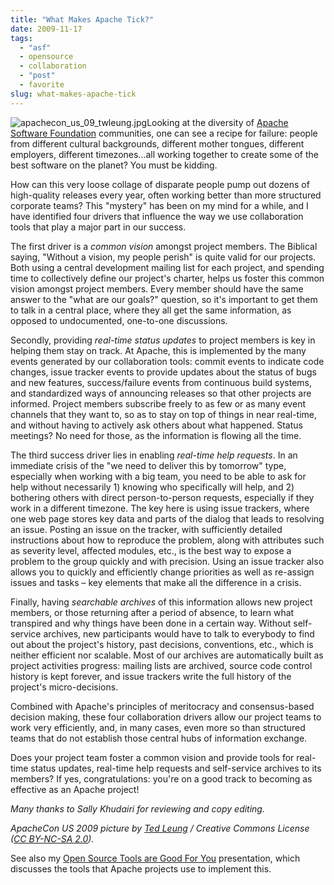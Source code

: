 ```yaml
---
title: "What Makes Apache Tick?"
date: 2009-11-17
tags: 
  - "asf"
  - opensource
  - collaboration
  - "post"
  - favorite
slug: what-makes-apache-tick
---
```


![apachecon_us_09_twleung.jpg](/assets/images/apachecon_us_09_twleung.jpg)Looking at the diversity of [Apache Software Foundation](http://apache.org) communities, one can see a recipe for failure: people from different cultural backgrounds, different mother tongues, different employers, different timezones...all working together to create some of the best software on the planet? You must be kidding.

How can this very loose collage of disparate people pump out dozens of high-quality releases every year, often working better than more structured corporate teams? This "mystery" has been on my mind for a while, and I have identified four drivers that influence the way we use collaboration tools that play a major part in our success.

The first driver is a _common vision_ amongst project members. The Biblical saying, "Without a vision, my people perish" is quite valid for our projects. Both using a central development mailing list for each project, and spending time to collectively define our project's charter, helps us foster this common vision amongst project members. Every member should have the same answer to the "what are our goals?" question, so it's important to get them to talk in a central place, where they all get the same information, as opposed to undocumented, one-to-one discussions.

Secondly, providing _real-time status updates_ to project members is key in helping them stay on track. At Apache, this is implemented by the many events generated by our collaboration tools: commit events to indicate code changes, issue tracker events to provide updates about the status of bugs and new features, success/failure events from continuous build systems, and standardized ways of announcing releases so that other projects are informed. Project members subscribe freely to as few or as many event channels that they want to, so as to stay on top of things in near real-time, and without having to actively ask others about what happened. Status meetings? No need for those, as the information is flowing all the time.

The third success driver lies in enabling _real-time help requests_. In an immediate crisis of the "we need to deliver this by tomorrow" type, especially when working with a big team, you need to be able to ask for help without necessarily 1) knowing who specifically will help, and 2) bothering others with direct person-to-person requests, especially if they work in a different timezone. The key here is using issue trackers, where one web page stores key data and parts of the dialog that leads to resolving an issue. Posting an issue on the tracker, with sufficiently detailed instructions about how to reproduce the problem, along with attributes such as severity level, affected modules, etc., is the best way to expose a problem to the group quickly and with precision. Using an issue tracker also allows you to quickly and efficiently change priorities as well as re-assign issues and tasks – key elements that make all the difference in a crisis.

Finally, having _searchable archives_ of this information allows new project members, or those returning after a period of absence, to learn what transpired and why things have been done in a certain way. Without self-service archives, new participants would have to talk to everybody to find out about the project's history, past decisions, conventions, etc., which is neither efficient nor scalable. Most of our archives are automatically built as project activities progress: mailing lists are archived, source code control history is kept forever, and issue trackers write the full history of the project's micro-decisions.

Combined with Apache's principles of meritocracy and consensus-based decision making, these four collaboration drivers allow our project teams to work very efficiently, and, in many cases, even more so than structured teams that do not establish those central hubs of information exchange.

Does your project team foster a common vision and provide tools for real-time status updates, real-time help requests and self-service archives to its members? If yes, congratulations: you're on a good track to becoming as effective as an Apache project!

_Many thanks to Sally Khudairi for reviewing and copy editing._

_ApacheCon US 2009 picture by [Ted Leung](http://www.flickr.com/photos/twleung/) / Creative Commons License ([CC BY-NC-SA 2.0](http://creativecommons.org/licenses/by-nc-sa/2.0/))._

See also my [Open Source Tools are Good For You](http://grep.codeconsult.ch/2009/04/01/open-source-collaboration-tools-are-good-for-you-relooked-and-live-tomorrow/) presentation, which discusses the tools that Apache projects use to implement this.

